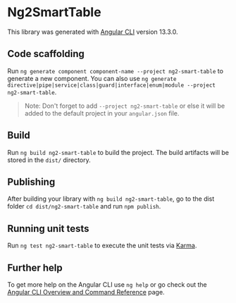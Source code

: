 # Ng2SmartTable

This library was generated with [Angular CLI](https://github.com/angular/angular-cli) version 13.3.0.

## Code scaffolding

Run `ng generate component component-name --project ng2-smart-table` to generate a new component. You can also use `ng generate directive|pipe|service|class|guard|interface|enum|module --project ng2-smart-table`.
> Note: Don't forget to add `--project ng2-smart-table` or else it will be added to the default project in your `angular.json` file. 

## Build

Run `ng build ng2-smart-table` to build the project. The build artifacts will be stored in the `dist/` directory.

## Publishing

After building your library with `ng build ng2-smart-table`, go to the dist folder `cd dist/ng2-smart-table` and run `npm publish`.

## Running unit tests

Run `ng test ng2-smart-table` to execute the unit tests via [Karma](https://karma-runner.github.io).

## Further help

To get more help on the Angular CLI use `ng help` or go check out the [Angular CLI Overview and Command Reference](https://angular.io/cli) page.
